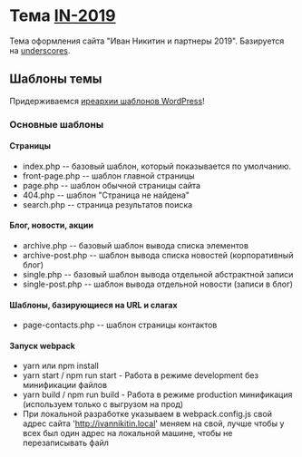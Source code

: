 # Тема [IN-2019](https://ivannikitin.com/)

Тема оформления сайта "Иван Никитин и партнеры 2019". Базируется на [underscores](UNDERSCORES.md).


## Шаблоны темы
Придерживаемся [иреархии шаблонов WordPress](https://codex.wordpress.org/%D0%98%D0%B5%D1%80%D0%B0%D1%80%D1%85%D0%B8%D1%8F_%D1%88%D0%B0%D0%B1%D0%BB%D0%BE%D0%BD%D0%BE%D0%B2)!

### Основные шаблоны
#### Страницы
* index.php -- базовый шаблон, который показывается по умолчанию.
* front-page.php -- шаблон главной страницы
* page.php -- шаблон обычной страницы сайта
* 404.php -- шаблон "Страница не найдена"
* search.php -- страница результатов поиска

#### Блог, новости, акции
* archive.php -- базовый шаблон вывода списка элементов
* archive-post.php -- шаблон вывода списка новостей (корпоративный блог)
* single.php -- базовый шаблон вывода отдельной абстрактной записи
* single-post.php -- шаблон вывода отдельной новости (записи в блог)

#### Шаблоны, базирующиеся на URL и слагах
* page-contacts.php -- шаблон страницы контактов

#### Запуск webpack
* yarn или npm install
* yarn start / npm run start - Работа в режиме development без минификации файлов
* yarn build / npm run build - Работа в режиме production минификация (используем только с выгрузом на прод)
* При локальной разработке указываем в webpack.config.js свой адрес сайта 'http://ivannikitin.local' меняем на свой, лучше чтобы у всех был один адрес на локальной машине, чтобы не перезаписывать файл
